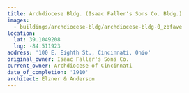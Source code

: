 ```yaml
---
title: Archdiocese Bldg. (Isaac Faller's Sons Co. Bldg.)
images:
  - buildings/archdiocese-bldg/archdiocese-bldg-0_zbfave
location:
  lat: 39.1049208
  lng: -84.511923
address: '100 E. Eighth St., Cincinnati, Ohio'
original_owner: Isaac Faller's Sons Co.
current_owner: Archdiocese of Cincinnati
date_of_completion: '1910'
architect: Elzner & Anderson
---
```


